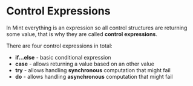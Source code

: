 # Control Expressions

In Mint everything is an expression so all control structures are returning some value, that is why they are called **control expressions**.

There are four control expressions in total:

* **if...else** - basic conditional expression 
* **case** -  allows returning a value based on an other value
* **try** - allows handling **synchronous** computation that might fail
* **do** - allows handling **asynchronous** computation that might fail

